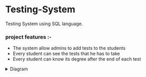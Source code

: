 # Testing-System
Testing System using SQL language.
### project features :-
- The system allow admins to add tests to the students
- Every student can see the tests that he has to take
- Every student can know its degree after the end of each test
<details>
  <summary>Diagram</summary>
   <img src="Testing-System.png" name="Diagram">
